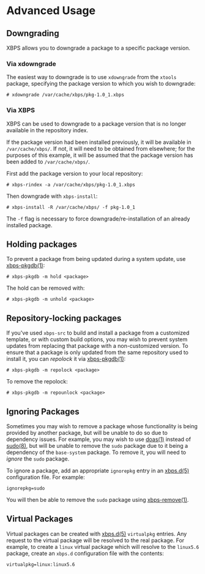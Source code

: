 # Advanced Usage

## Downgrading

XBPS allows you to downgrade a package to a specific package version.

### Via xdowngrade

The easiest way to downgrade is to use `xdowngrade` from the `xtools`
package, specifying the package version to which you wish to downgrade:

``` # xdowngrade /var/cache/xbps/pkg-1.0_1.xbps ```

### Via XBPS

XBPS can be used to downgrade to a package version that is no longer
available in the repository index.

If the package version had been installed previously, it will be available
in `/var/cache/xbps/`. If not, it will need to be obtained from elsewhere;
for the purposes of this example, it will be assumed that the package
version has been added to `/var/cache/xbps/`.

First add the package version to your local repository:

``` # xbps-rindex -a /var/cache/xbps/pkg-1.0_1.xbps ```

Then downgrade with `xbps-install`:

``` # xbps-install -R /var/cache/xbps/ -f pkg-1.0_1 ```

The `-f` flag is necessary to force downgrade/re-installation of an already
installed package.

## Holding packages

To prevent a package from being updated during a system update, use
[xbps-pkgdb(1)](https://man.voidlinux.org/xbps-pkgdb.1):

``` # xbps-pkgdb -m hold <package> ```

The hold can be removed with:

``` # xbps-pkgdb -m unhold <package> ```

## Repository-locking packages

If you've used `xbps-src` to build and install a package from a customized
template, or with custom build options, you may wish to prevent system
updates from replacing that package with a non-customized version. To ensure
that a package is only updated from the same repository used to install it,
you can *repolock* it via
[xbps-pkgdb(1)](https://man.voidlinux.org/xbps-pkgdb.1):

``` # xbps-pkgdb -m repolock <package> ```

To remove the repolock:

``` # xbps-pkgdb -m repounlock <package> ```

## Ignoring Packages

Sometimes you may wish to remove a package whose functionality is being
provided by another package, but will be unable to do so due to dependency
issues. For example, you may wish to use
[doas(1)](https://man.voidlinux.org/doas.1) instead of
[sudo(8)](https://man.voidlinux.org/sudo.8), but will be unable to remove
the `sudo` package due to it being a dependency of the `base-system`
package. To remove it, you will need to *ignore* the `sudo` package.

To ignore a package, add an appropriate `ignorepkg` entry in an
[xbps.d(5)](https://man.voidlinux.org/xbps.d.5) configuration file. For
example:

``` ignorepkg=sudo ```

You will then be able to remove the `sudo` package using
[xbps-remove(1)](https://man.voidlinux.org/xbps-remove.1).

## Virtual Packages

Virtual packages can be created with
[xbps.d(5)](https://man.voidlinux.org/xbps.d.5) `virtualpkg` entries. Any
request to the virtual package will be resolved to the real package. For
example, to create a `linux` virtual package which will resolve to the
`linux5.6` package, create an `xbps.d` configuration file with the contents:

``` virtualpkg=linux:linux5.6 ```
